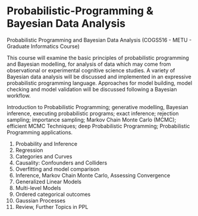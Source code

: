 # Probabilistic-Programming & Bayesian Data Analysis

Probabilistic Programming and Bayesian Data Analysis (COGS516 - METU - Graduate Informatics Course)

This course will examine the basic principles of probabilistic programming and Bayesian modelling, for analysis of data which may come from observational or experimental cognitive science studies. A variety of Bayesian data analysis will be discussed and implemented in an expressive probabilistic programming language. Approaches for model building, model checking and model validation will be discussed following a Bayesian workflow.

Introduction to Probabilistic Programming; generative modelling, Bayesian inference, executing probabilistic programs; exact inference; rejection sampling; importance sampling; Markov Chain Monte Carlo (MCMC); efficient MCMC Techniques; deep Probabilistic Programming; Probabilistic Programming applications.

1. Probability and Inference
2. Regression 
3. Categories and Curves
4. Causality: Confounders and Colliders
5. Overfitting and model comparison
6. Inference, Markov Chain Monte Carlo, Assessing Convergence
7. Generalized Linear Models
8. Multi-level Models 
9. Ordered categorical outcomes
10. Gaussian Processes
11. Review, Further Topics in PPL
